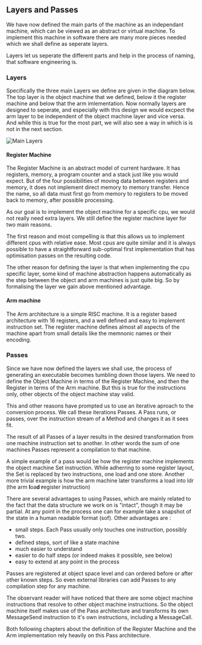 ## Layers and Passes

We have now defined the main parts of the machine as an independant machine, which can be viewed as an abstract or virtual machine. To implement this machine in software there are many more pieces needed which we shall define as seperate layers.

Layers let us seperate the different parts and help in the process of naming, that software engineering is.

### Layers

Specifically the three main Layers we define are given in the diagram below. The top layer is the object machine that we defined, below it the register machine and below that the arm imlementation. Now normally layers are designed to seperate, and especially with this design we would excpect the arm layer to be independent of the object machine layer and vice versa. And while this is true for the most part, we will also see a way in which is is not in the next section.

![Main Layers](http://yuml.me/59576e82)

#### Register Machine

The Register Machine is an abstract model of current hardware. It has registers, memory, a program counter and a stack just like you would expect. But of the four possibilities of moving data between registers and memory, it does not implement direct memory to memory transfer. Hence the name, so all data must first go from memory to registers to be moved back to memory, after possible processing.

As our goal is to implement the object machine for a specific cpu, we would not really need extra layers. We still define the register machine layer for two main reasons.

The first reason and most compelling is that this allows us to implement different cpus with relative ease. Most cpus are quite similar and it is always possible to have a straightforward sub-optimal first implementation that has optimisation passes on the resulting code.

The other reason for defining the layer is that when implementing the cpu specific layer, some kind of machine abstraction happens automatically as the step between the object and arm machines is just quite big. So by formalising the layer we gain above mentioned advantage.

#### Arm machine

The Arm architecture is a simple RISC machine. It is a register based architecture with 16 registers, and a well defined and easy to implement instruction set. The register machine defines almost all aspects of the machine apart from small details like the memnonic names or their encoding.

### Passes

Since we have now defined the layers we shall use, the process of generating an executable becomes tumbling down those layers. We need to define the Object Machine in terms of the Register Machine, and then the Register in terms of the Arm machine. But this is true for the instructions only, other objects of the object machine stay valid.

This and other reasons have prompted us to use an iterative aproach to the conversion process. We call these iterations Passes. A Pass runs, or passes, over the instruction stream of a Method and changes it as it sees fit.

The result of all Passes of a layer results in the desired transformation from one machine instruction set to another. In other words the sum of one machines Passes represent a compilation to that machine.

A simple example of a pass would be how the register machine implements the object machine Set instruction. While adherring to some register layout, the Set is replaced by two instructions, one load and one store. Another more trivial example is how the arm machine later transforms a load into ldr (the arm **l**oa**d** **r**egister instruction)

There are several advantages to using Passes, which are mainly related to the fact that the data structure we work on is "intact", though it may be partial. At any point in the process one can for example take a snapshot of the state in a human readable format (sof). Other advantages are :

- small steps. Each Pass usually only touches one instruction, possibly two.
- defined steps, sort of like a state machine
- much easier to understand
- easier to do half steps (or indeed makes it possible, see below)
- easy to extend at any point in the process

Passes are registered at object space level and can ordered before or after other known steps. So even external libraries can add Passes to any compilation step for any machine.

The observant reader will have noticed that there are some object machine instructions that resolve to other object machine instructions. So the object machine itself makes use of the Pass architecture and transforms its own MessageSend instruction to it's own instructions, including a MessageCall.

Both following chapters about the definition of the Register Machine and the Arm implementation rely heavily on this Pass architecture.


